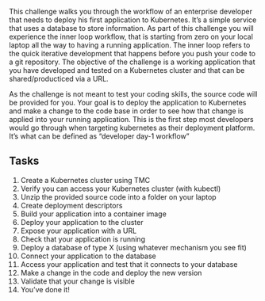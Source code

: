 This challenge walks you through the workflow of an enterprise developer that needs to deploy his first application to Kubernetes. It’s a simple service that uses a database to store information. As part of this challenge you will experience the inner loop workflow, that is starting from zero on your local laptop all the way to having a running application. The inner loop refers to the quick iterative development that happens before you push your code to a git repository. The objective of the challenge is a working application that you have developed and tested on a Kubernetes cluster and that can be shared/producticed via a URL.

As the challenge is not meant to test your coding skills, the source code will be provided for you. Your goal is to deploy the application to Kubernetes and make a change to the code base in order to see how that change is applied into your running application. This is the first step most developers would go through when targeting kubernetes as their deployment platform. It’s what can be defined as “developer day-1 workflow”

## Tasks
1. Create a Kubernetes cluster using TMC
1. Verify you can access your Kubernetes cluster (with kubectl)
1. Unzip the provided source code into a folder on your laptop
1. Create deployment descriptors
1. Build your application into a container image
1. Deploy your application to the cluster
1. Expose your application with a URL
1. Check that your application is running
1. Deploy a database of type X (using whatever mechanism you see fit)
1. Connect your application to the database
1. Access your application and test that it connects to your database
1. Make a change in the code and deploy the new version
1. Validate that your change is visible
1. You’ve done it!
